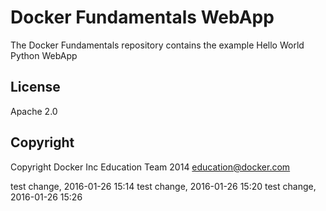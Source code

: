 Docker Fundamentals WebApp
==========================

The Docker Fundamentals repository contains the example Hello World Python WebApp

## License

Apache 2.0

## Copyright

Copyright Docker Inc Education Team 2014 <education@docker.com>


test change, 2016-01-26 15:14
test change, 2016-01-26 15:20
test change, 2016-01-26 15:26
